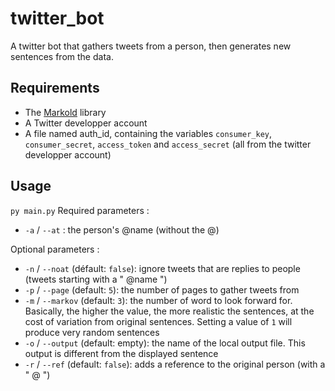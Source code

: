 # twitter_bot

A twitter bot that gathers tweets from a person, then generates new sentences from the data.

## Requirements 

* The [Markold](https://github.com/Coul33t/markold) library
* A Twitter developper account
* A file named auth_id, containing the variables `consumer_key`, `consumer_secret`, `access_token` and `access_secret` (all from the twitter developper account)

## Usage
`py main.py`
Required parameters :
* `-a` / `--at` : the person's @name (without the @)

Optional parameters :
* `-n` / `--noat` (défault: `false`): ignore tweets that are replies to people (tweets starting with a " @name ")  
* `-p` / `--page` (default: `5`): the number of pages to gather tweets from
* `-m` / `--markov` (default: `3`): the number of word to look forward for. Basically, the higher the value, the more realistic the sentences, at the cost of variation from original sentences. Setting a value of `1` will produce very random sentences
* `-o` / `--output` (default: empty): the name of the local output file. This output is different from the displayed sentence
* `-r` / `--ref` (default: `false`): adds a reference to the original person (with a " @ ")

